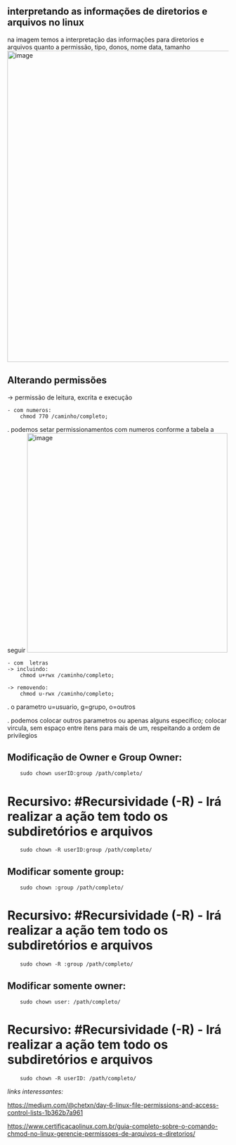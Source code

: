 ## interpretando as informações de diretorios e arquivos no linux
na imagem temos a interpretação das informações para diretorios e arquivos quanto a permissão, tipo, donos, nome data, tamanho
<img width="888" height="708" alt="image" src="https://github.com/user-attachments/assets/08c16964-4a2b-43ce-9248-0f34e1a0d748" />

## Alterando permissões
-> permissão de leitura, excrita e execução 
    
    - com numeros:
        chmod 770 /caminho/completo;

. podemos setar permissionamentos com numeros conforme a tabela a seguir
<img width="456" height="499" alt="image" src="https://github.com/user-attachments/assets/3ca924ab-f355-416b-949a-649c983018ee" />

    - com  letras
    -> incluindo:
        chmod u+rwx /caminho/completo;

    -> removendo:
        chmod u-rwx /caminho/completo;

. o parametro u=usuario, g=grupo, o=outros

. podemos colocar outros parametros ou apenas alguns especifico; colocar vircula, sem espaço entre itens para mais de um, respeitando a ordem de privilegios

## Modificação de Owner e Group Owner: 
        sudo chown userID:group /path/completo/

# Recursivo: #Recursividade (-R) - Irá realizar a ação tem todo os subdiretórios e arquivos
        sudo chown -R userID:group /path/completo/

## Modificar somente group:
        sudo chown :group /path/completo/

# Recursivo: #Recursividade (-R) - Irá realizar a ação tem todo os subdiretórios e arquivos
        sudo chown -R :group /path/completo/

## Modificar somente owner:
        sudo chown user: /path/completo/

# Recursivo: #Recursividade (-R) - Irá realizar a ação tem todo os subdiretórios e arquivos
        sudo chown -R userID: /path/completo/


*links interessantes:*

https://medium.com/@chetxn/day-6-linux-file-permissions-and-access-control-lists-1b362b7a961

https://www.certificacaolinux.com.br/guia-completo-sobre-o-comando-chmod-no-linux-gerencie-permissoes-de-arquivos-e-diretorios/
